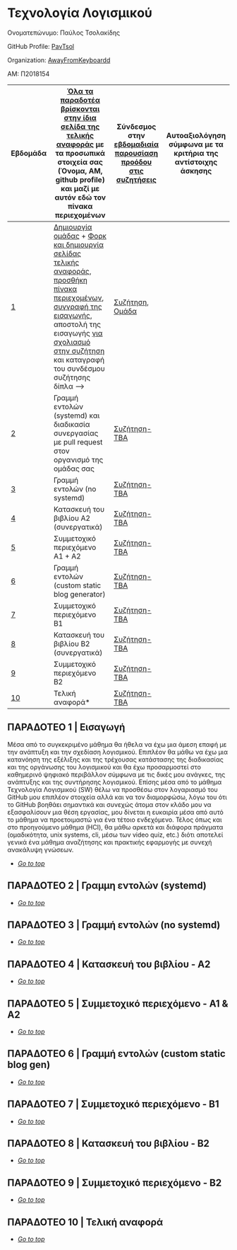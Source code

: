 # Τεχνολογία Λογισμικού

Ονοματεπώνυμο: Παύλος Τσολακίδης

GitHub Profile: [PavTsol](https://github.com/PavTsol)

Organization: [AwayFromKeyboardd](https://github.com/AwayFromKeyboardd)

ΑΜ: Π2018154

| Εβδομάδα | [Όλα τα παραδοτέα βρίσκονται στην ίδια σελίδα της τελικής αναφοράς](https://epidrome.github.io/teaching/deliverables/) με τα προσωπικά στοιχεία σας (Όνομα, ΑΜ, github profile) και μαζί με αυτόν εδώ τον πίνακα περιεχομένων | Σύνδεσμος στην [εβδομαδιαία παρουσίαση προόδου στις συζητήσεις](https://github.com/courses-ionio/help/discussions/categories/show-and-tell) | Αυτοαξιολόγηση σύμφωνα με τα κριτήρια της αντίστοιχης άσκησης |
| --- | --- | --- | --- |
| [1](https://github.com/PavTsol/sw/tree/2018154/projects/2018154#παραδοτεο-1--εισαγωγή) | [Δημιουργία ομάδας](https://epidrome.github.io/teaching/team/) + [Φορκ και δημιουργία σελίδας τελικής αναφοράς](https://epidrome.github.io/teaching/guide/), [προσθήκη πίνακα περιεχομένων](https://raw.githubusercontent.com/courses-ionio/sw/master/README.md), [συγγραφή της εισαγωγής](https://epidrome.github.io/teaching/intro/), αποστολή της εισαγωγής [για σχολιασμό στην συζήτηση](https://github.com/courses-ionio/sw/discussions/categories/show-and-tell) και καταγραφή του συνδέσμου συζήτησης δίπλα --> | [Συζήτηση](https://github.com/courses-ionio/sw/discussions/1138), [Ομάδα](https://github.com/AwayFromKeyboardd) | |
| [2](https://github.com/PavTsol/sw/tree/2018154/projects/2018154#παραδοτεο-2--γραμμη-εντολών-systemd) | Γραμμή εντολών (systemd) και διαδικασία συνεργασίας με pull request στον οργανισμό της ομάδας σας | [Συζήτηση-TBA]() | |
| [3](https://github.com/PavTsol/sw/tree/2018154/projects/2018154#παραδοτεο-3--γραμμή-εντολών-no-systemd) | Γραμμή εντολών (no systemd) | [Συζήτηση-TBA]() | |
| [4](https://github.com/PavTsol/sw/tree/2018154/projects/2018154#παραδοτεο-4--κατασκευή-του-βιβλίου---α2) | Κατασκευή του βιβλίου Α2 (συνεργατικά) | [Συζήτηση-TBA]() | |
| [5](https://github.com/PavTsol/sw/tree/2018154/projects/2018154#παραδοτεο-5--συμμετοχικό-περιεχόμενο---α1--α2) | Συμμετοχικό περιεχόμενο A1 + A2 | [Συζήτηση-TBA]() | |
| [6](https://github.com/PavTsol/sw/tree/2018154/projects/2018154#παραδοτεο-6--γραμμή-εντολών-custom-static-blog-gen) | Γραμμή εντολών (custom static blog generator) | [Συζήτηση-TBA]() | |
| [7](https://github.com/PavTsol/sw/tree/2018154/projects/2018154#παραδοτεο-7--συμμετοχικό-περιεχόμενο---β1) | Συμμετοχικό περιεχόμενο B1 | [Συζήτηση-TBA]() | |
| [8](https://github.com/PavTsol/sw/tree/2018154/projects/2018154#παραδοτεο-8--κατασκευή-του-βιβλίου---β2) | Κατασκευή του βιβλίου Β2 (συνεργατικά) | [Συζήτηση-TBA]() | |
| [9](https://github.com/PavTsol/sw/tree/2018154/projects/2018154#παραδοτεο-9--συμμετοχικό-περιεχόμενο---β2) | Συμμετοχικό περιεχόμενο B2 | [Συζήτηση-TBA]() | |
| [10](https://github.com/PavTsol/sw/tree/2018154/projects/2018154#παραδοτεο-10--τελική-αναφορά) | Τελική αναφορά* | [Συζήτηση-TBA]() | |

## ΠΑΡΑΔΟΤΕΟ 1 | Εισαγωγή

Μέσα από το συγκεκριμένο μάθημα θα ήθελα να έχω μια άμεση επαφή με την ανάπτυξη και την σχεδίαση λογισμικού. Επιπλέον θα μάθω να έχω μια κατανόηση της εξέλιξης και της τρέχουσας κατάστασης της διαδικασίας και της οργάνωσης του λογισμικού και θα έχω προσαρμοστεί στο καθημερινό ψηφιακό περιβάλλον σύμφωνα με τις δικές μου ανάγκες, της ανάπτυξης και της συντήρησης λογισμικού. Επίσης μέσα από το μάθημα Τεχνολογία Λογισμικού (SW) θέλω να προσθέσω στον λογαριασμό του GitHub μου επιπλέον στοιχεία αλλά και να τον διαμορφώσω, λόγω του ότι το GitHub βοηθάει σημαντικά και συνεχώς άτομα στον κλάδο μου να εξασφαλίσουν μια θέση εργασίας, μου δίνεται η ευκαιρία μέσα από αυτό το μάθημα να προετοιμαστώ  για ένα τέτοιο ενδεχόμενο. Τέλος όπως και στο προηγούμενο μάθημα (HCI), θα μάθω αρκετά και διάφορα πράγματα (ομαδικότητα, unix systems, cli, μέσω των video quiz, etc.) διότι αποτελεί γενικά ένα μάθημα αναζήτησης και πρακτικής εφαρμογής με συνεχή ανακάλυψη γνώσεων.

 - *[Go to top](https://github.com/PavTsol/sw/tree/2018154/projects/2018154#τεχνολογία-λογισμικού)*

## ΠΑΡΑΔΟΤΕΟ 2 | Γραμμη εντολών (systemd)



 - *[Go to top](https://github.com/PavTsol/sw/tree/2018154/projects/2018154#τεχνολογία-λογισμικού)*

## ΠΑΡΑΔΟΤΕΟ 3 | Γραμμή εντολών (no systemd)



 - *[Go to top](https://github.com/PavTsol/sw/tree/2018154/projects/2018154#τεχνολογία-λογισμικού)*

## ΠΑΡΑΔΟΤΕΟ 4 | Κατασκευή του βιβλίου - Α2



 - *[Go to top](https://github.com/PavTsol/sw/tree/2018154/projects/2018154#τεχνολογία-λογισμικού)*

## ΠΑΡΑΔΟΤΕΟ 5 | Συμμετοχικό περιεχόμενο - Α1 & Α2



 - *[Go to top](https://github.com/PavTsol/sw/tree/2018154/projects/2018154#τεχνολογία-λογισμικού)*

## ΠΑΡΑΔΟΤΕΟ 6 | Γραμμή εντολών (custom static blog gen)



 - *[Go to top](https://github.com/PavTsol/sw/tree/2018154/projects/2018154#τεχνολογία-λογισμικού)*

## ΠΑΡΑΔΟΤΕΟ 7 | Συμμετοχικό περιεχόμενο - Β1



 - *[Go to top](https://github.com/PavTsol/sw/tree/2018154/projects/2018154#τεχνολογία-λογισμικού)*

## ΠΑΡΑΔΟΤΕΟ 8 | Κατασκευή του βιβλίου - Β2



 - *[Go to top](https://github.com/PavTsol/sw/tree/2018154/projects/2018154#τεχνολογία-λογισμικού)*

## ΠΑΡΑΔΟΤΕΟ 9 | Συμμετοχικό περιεχόμενο - Β2



 - *[Go to top](https://github.com/PavTsol/sw/tree/2018154/projects/2018154#τεχνολογία-λογισμικού)*

## ΠΑΡΑΔΟΤΕΟ 10 | Τελική αναφορά



 - *[Go to top](https://github.com/PavTsol/sw/tree/2018154/projects/2018154#τεχνολογία-λογισμικού)*
